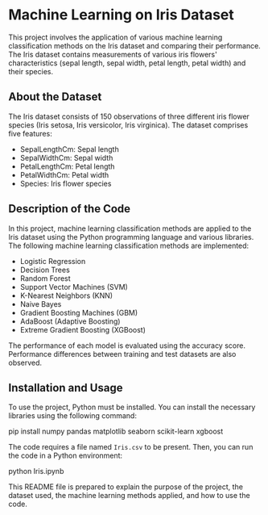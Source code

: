 # Machine Learning on Iris Dataset

This project involves the application of various machine learning classification methods on the Iris dataset and comparing their performance. The Iris dataset contains measurements of various iris flowers' characteristics (sepal length, sepal width, petal length, petal width) and their species.

## About the Dataset

The Iris dataset consists of 150 observations of three different iris flower species (Iris setosa, Iris versicolor, Iris virginica). The dataset comprises five features:

- SepalLengthCm: Sepal length
- SepalWidthCm: Sepal width
- PetalLengthCm: Petal length
- PetalWidthCm: Petal width
- Species: Iris flower species

## Description of the Code

In this project, machine learning classification methods are applied to the Iris dataset using the Python programming language and various libraries. The following machine learning classification methods are implemented:

- Logistic Regression
- Decision Trees
- Random Forest
- Support Vector Machines (SVM)
- K-Nearest Neighbors (KNN)
- Naive Bayes
- Gradient Boosting Machines (GBM)
- AdaBoost (Adaptive Boosting)
- Extreme Gradient Boosting (XGBoost)

The performance of each model is evaluated using the accuracy score. Performance differences between training and test datasets are also observed.

## Installation and Usage

To use the project, Python must be installed. You can install the necessary libraries using the following command:

pip install numpy pandas matplotlib seaborn scikit-learn xgboost

The code requires a file named `Iris.csv` to be present. Then, you can run the code in a Python environment:

python Iris.ipynb

This README file is prepared to explain the purpose of the project, the dataset used, the machine learning methods applied, and how to use the code. 

